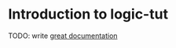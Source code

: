 # Introduction to logic-tut

TODO: write [great documentation](http://jacobian.org/writing/what-to-write/)
